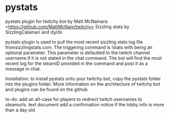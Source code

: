 pystats
=======

pystats plugin for twitchy bot by Matt McNamara &lt;https://github.com/MattMcNam/twitchy>
Sizzling stats by SizzlingCalamari and dy/dx

pystats plugin is used to pull the most recent sizzling stats log file fromsizzlingstats.com. The triggering command
is !stats <str> with <str> being an optional parameter. This parameter is defaulted to the twitch channel username if
it is not stated in the chat command. The bot will find the most recent log for the steamID provided in the command and
post it as a message in chat.

Installation:
to install pystats onto your twitchy bot, copy the pystats folder into the plugins folder. More information
on the architecture of twitchy bot and plugins can be found on the github.

to-do:
add an alt-case for players to redirect twitch usernames to steamurls. text document
add a confirmation notice if the lobby info is more than a day old
